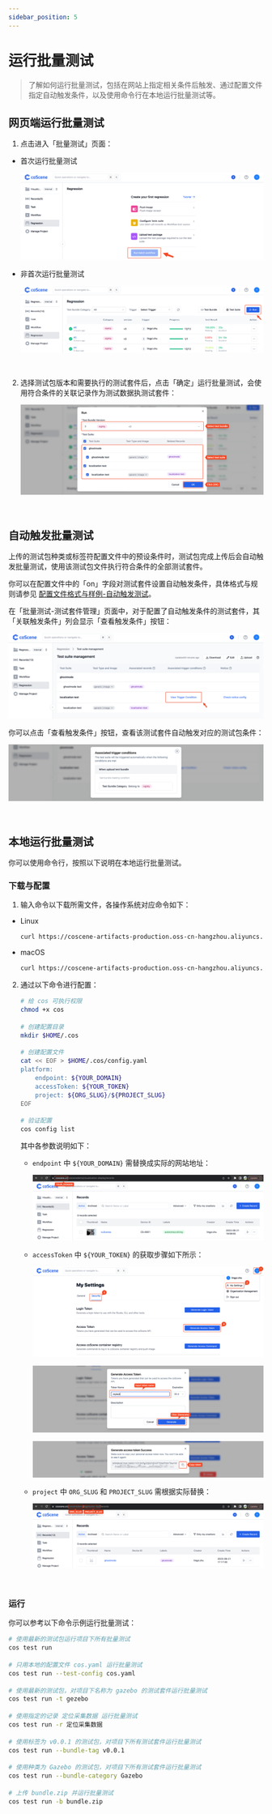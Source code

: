 ```yaml
---
sidebar_position: 5
---
```


# 运行批量测试

> 了解如何运行批量测试，包括在网站上指定相关条件后触发、通过配置文件指定自动触发条件，以及使用命令行在本地运行批量测试等。

## 网页端运行批量测试

1. 点击进入「批量测试」页面：

- 首次运行批量测试

  ![run-1](../img/run-1.png)

- 非首次运行批量测试

  ![run-2](../img/run-2.png)

<br />

2. 选择测试包版本和需要执行的测试套件后，点击「确定」运行批量测试，会使用符合条件的关联记录作为测试数据执测试套件：

   ![run-wfrun](../img/run-wfrun.png)

<br />

## 自动触发批量测试

上传的测试包种类或标签符配置文件中的预设条件时，测试包完成上传后会自动触发批量测试，使用该测试包文件执行符合条件的全部测试套件。

你可以在配置文件中的「on」字段对测试套件设置自动触发条件，具体格式与规则请参见 [配置文件格式与样例-自动触发测试](../8-regression/9-yaml-sample.md#自动触发测试)。

在「批量测试-测试套件管理」页面中，对于配置了自动触发条件的测试套件，其「关联触发条件」列会显示「查看触发条件」按钮：

![auto-trigger-1](../img/auto-trigger-1.png)

你可以点击「查看触发条件」按钮，查看该测试套件自动触发对应的测试包条件：

![auto-trigger-2](../img/auto-trigger-2.png)

<br />

## 本地运行批量测试

你可以使用命令行，按照以下说明在本地运行批量测试。

### 下载与配置

1. 输入命令以下载所需文件，各操作系统对应命令如下：

- Linux

  ```bash
  curl https://coscene-artifacts-production.oss-cn-hangzhou.aliyuncs.com/cos/linux/amd64/latest/cos -o cos
  ```

- macOS

  ```bash
  curl https://coscene-artifacts-production.oss-cn-hangzhou.aliyuncs.com/cos/darwin/amd64/latest/cos -o cos
  ```

2. 通过以下命令进行配置：

   ```bash
   # 给 cos 可执行权限
   chmod +x cos

   # 创建配置目录
   mkdir $HOME/.cos

   # 创建配置文件
   cat << EOF > $HOME/.cos/config.yaml
   platform:
       endpoint: ${YOUR_DOMAIN}
       accessToken: ${YOUR_TOKEN}
       project: ${ORG_SLUG}/${PROJECT_SLUG}
   EOF

   # 验证配置
   cos config list
   ```

   其中各参数说明如下：

   - `endpoint` 中 `${YOUR_DOMAIN}` 需替换成实际的网站地址：

     ![run-5](../img/cli-1.png)

   - `accessToken` 中 `${YOUR_TOKEN}` 的获取步骤如下所示：

     ![run-6](../img/cli-2.png)

     ![run-7](../img/cli-3.png)

     ![run-8](../img/cli-4.png)

   - `project` 中 `ORG_SLUG` 和 `PROJECT_SLUG` 需根据实际替换：

     ![run-9](../img/cli-5.png)

  <br />
    
### 运行

你可以参考以下命令示例运行批量测试：

```bash
# 使用最新的测试包运行项目下所有批量测试
cos test run

# 只用本地的配置文件 cos.yaml 运行批量测试
cos test run --test-config cos.yaml

# 使用最新的测试包，对项目下名称为 gazebo 的测试套件运行批量测试
cos test run -t gezebo

# 使用指定的记录 定位采集数据 运行批量测试
cos test run -r 定位采集数据

# 使用标签为 v0.0.1 的测试包，对项目下所有测试套件运行批量测试
cos test run --bundle-tag v0.0.1

# 使用种类为 Gazebo 的测试包，对项目下所有测试套件运行批量测试
cos test run --bundle-category Gazebo

# 上传 bundle.zip 并运行批量测试
cos test run -b bundle.zip
```

 <br />
